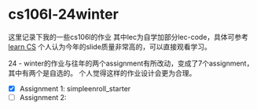 # cs106l-24winter
这里记录下我的一些cs106l的作业
其中lec为自学加部分lec-code，具体可参考[learn CS](https://learncs.me/stanford/cs106l)
个人认为今年的slide质量非常高的，可以直接观看学习。

24 - winter的作业与往年的两个assignment有所改动，变成了7个assignment，其中有两个是自选的。
个人觉得这样的作业设计会更为合理。

- [x] Assignment 1: simpleenroll_starter
- [ ] Assignment 2: 
